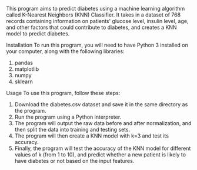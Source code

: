 This program aims to predict diabetes using a machine learning algorithm called K-Nearest Neighbors (KNN) Classifier. It takes in a dataset of 768 records containing information on patients' glucose level, insulin level, age, and other factors that could contribute to diabetes, and creates a KNN model to predict diabetes.

Installation
To run this program, you will need to have Python 3 installed on your computer, along with the following libraries:

  1. pandas
  2. matplotlib
  3. numpy
  4. sklearn

Usage
To use this program, follow these steps:

  1. Download the diabetes.csv dataset and save it in the same directory as the program.
  2. Run the program using a Python interpreter.
  3. The program will output the raw data before and after normalization, and then split the data into training and testing sets.
  4. The program will then create a KNN model with k=3 and test its accuracy.
  5. Finally, the program will test the accuracy of the KNN model for different values of k (from 1 to 10), and predict whether a new patient is likely to      have diabetes or not based on the input features.
